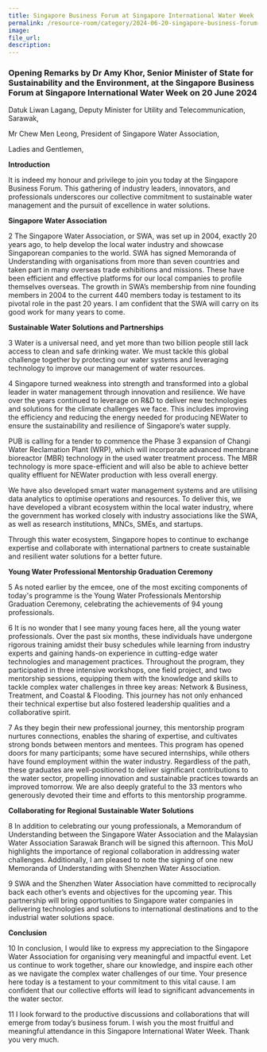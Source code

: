 ```yaml
---
title: Singapore Business Forum at Singapore International Water Week
permalink: /resource-room/category/2024-06-20-singapore-business-forum-siww
image: 
file_url: 
description: 
---
```


### Opening Remarks by Dr Amy Khor, Senior Minister of State for Sustainability and the Environment, at the Singapore Business Forum at Singapore International Water Week on 20 June 2024

Datuk Liwan Lagang, Deputy Minister for Utility and Telecommunication, Sarawak,

Mr Chew Men Leong, President of Singapore Water Association,

Ladies and Gentlemen,

**Introduction**

It is indeed my honour and privilege to join you today at the Singapore Business Forum. This gathering of industry leaders, innovators, and professionals underscores our collective commitment to sustainable water management and the pursuit of excellence in water solutions.

**Singapore Water Association**

2 The Singapore Water Association, or SWA, was set up in 2004, exactly 20 years ago, to help develop the local water industry and showcase Singaporean companies to the world. SWA has signed Memoranda of Understanding with organisations from more than seven countries and taken part in many overseas trade exhibitions and missions. These have been efficient and effective platforms for our local companies to profile themselves overseas. The growth in SWA’s membership from nine founding members in 2004 to the current 440 members today is testament to its pivotal role in the past 20 years. I am confident that the SWA will carry on its good work for many years to come.

**Sustainable Water Solutions and Partnerships**

3 Water is a universal need, and yet more than two billion people still lack access to clean and safe drinking water. We must tackle this global challenge together by protecting our water systems and leveraging technology to improve our management of water resources.

4 Singapore turned weakness into strength and transformed into a global leader in water management through innovation and resilience. We have over the years continued to leverage on R&D to deliver new technologies and solutions for the climate challenges we face. This includes improving the efficiency and reducing the energy needed for producing NEWater to ensure the sustainability and resilience of Singapore’s water supply.

PUB is calling for a tender to commence the Phase 3 expansion of Changi Water Reclamation Plant (WRP), which will incorporate advanced membrane bioreactor (MBR) technology in the used water treatment process. The MBR technology is more space-efficient and will also be able to achieve better quality effluent for NEWater production with less overall energy.

We have also developed smart water management systems and are utilising data analytics to optimise operations and resources. To deliver this, we have developed a vibrant ecosystem within the local water industry, where the government has worked closely with industry associations like the SWA, as well as research institutions, MNCs, SMEs, and startups.

Through this water ecosystem, Singapore hopes to continue to exchange expertise and collaborate with international partners to create sustainable and resilient water solutions for a better future.

**Young Water Professional Mentorship Graduation Ceremony**

5 As noted earlier by the emcee, one of the most exciting components of today's programme is the Young Water Professionals Mentorship Graduation Ceremony, celebrating the achievements of 94 young professionals.

6 It is no wonder that I see many young faces here, all the young water professionals. Over the past six months, these individuals have undergone rigorous training amidst their busy schedules while learning from industry experts and gaining hands-on experience in cutting-edge water technologies and management practices. Throughout the program, they participated in three intensive workshops, one field project, and two mentorship sessions, equipping them with the knowledge and skills to tackle complex water challenges in three key areas: Network & Business, Treatment, and Coastal & Flooding. This journey has not only enhanced their technical expertise but also fostered leadership qualities and a collaborative spirit.

7 As they begin their new professional journey, this mentorship program nurtures connections, enables the sharing of expertise, and cultivates strong bonds between mentors and mentees.  This program has opened doors for many participants; some have secured internships, while others have found employment within the water industry. Regardless of the path, these graduates are well-positioned to deliver significant contributions to the water sector, propelling innovation and sustainable practices towards an improved tomorrow. We are also deeply grateful to the 33 mentors who generously devoted their time and efforts to this mentorship programme.

**Collaborating for Regional Sustainable Water Solutions**

8 In addition to celebrating our young professionals, a Memorandum of Understanding between the Singapore Water Association and the Malaysian Water Association Sarawak Branch will be signed this afternoon. This MoU highlights the importance of regional collaboration in addressing water challenges. Additionally, I am pleased to note the signing of one new Memoranda of Understanding with Shenzhen Water Association.

9 SWA and the Shenzhen Water Association have committed to reciprocally back each other’s events and objectives for the upcoming year. This partnership will bring opportunities to Singapore water companies in delivering technologies and solutions to international destinations and to the industrial water solutions space.

**Conclusion**

10 In conclusion, I would like to express my appreciation to the Singapore Water Association for organising very meaningful and impactful event. Let us continue to work together, share our knowledge, and inspire each other as we navigate the complex water challenges of our time. Your presence here today is a testament to your commitment to this vital cause. I am confident that our collective efforts will lead to significant advancements in the water sector.

11 I look forward to the productive discussions and collaborations that will emerge from today’s business forum. I wish you the most fruitful and meaningful attendance in this Singapore International Water Week. Thank you very much.
